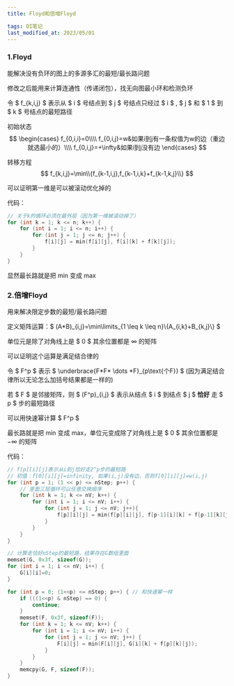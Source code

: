 ```yaml
---
title: Floyd和倍增Floyd

tags: OI笔记
last_modified_at: 2023/05/01
---
```


### 1.Floyd

能解决没有负环的图上的多源多汇的最短/最长路问题

修改之后能用来计算连通性（传递闭包），找无向图最小环和检测负环

令 $ f_{k,i,j} $ 表示从 $ i $ 号结点到 $ j $ 号结点只经过 $ i $ , $ j $ 和 $ 1 $ 到 $ k $ 号结点的最短路径

初始状态
$$
\begin{cases}
f_{0,i,i}=0\\\\
f_{0,i,j}=w&如果i到j有一条权值为w的边（重边就选最小的）\\\\
f_{0,i,j}=+\infty&如果i到j没有边
\end{cases}
$$

转移方程
$$ f_{k,i,j}=\min\\{f_{k-1,i,j},f_{k-1,i,k}+f_{k-1,k,j}\\} $$

可以证明第一维是可以被滚动优化掉的

代码：
```cpp
// 关于k的循环必须在最外层（因为第一维被滚动掉了）
for (int k = 1; k <= n; k++) {
    for (int i = 1; i <= n; i++) {
        for (int j = 1; j <= n; j++) {
            f[i][j] = min(f[i][j], f[i][k] + f[k][j]);
        }
    }
}
```

显然最长路就是把 min 变成 max

### 2.倍增Floyd

用来解决限定步数的最短/最长路问题

定义矩阵运算：$ (A*B)\_{i,j}=\min\limits\_{1 \leq k \leq n}\\{A_{i,k}+B_{k,j}\\} $

单位元是除了对角线上是 $ 0 $ 其余位置都是 $\infty$ 的矩阵

可以证明这个运算是满足结合律的

令 $ F^p $ 表示 $ \underbrace{F\*F\* \dots \*F}_{p\text{个F}} $ (因为满足结合律所以无论怎么加括号结果都是一样的)

若 $ F $ 是邻接矩阵，则 $ (F^p)_{i,j} $ 表示从结点 $ i $ 到结点 $ j $ **恰好** 走 $ p $ 步的最短路径

可以用快速幂计算 $ F^p $

最长路就是把 min 变成 max，单位元变成除了对角线上是 $ 0 $ 其余位置都是 $-\infty$ 的矩阵

代码：
```cpp
// f[p][i][j]表示从i到j恰好走2^p步的最短路
// 初值：f[0][i][j]=infinity, 如果(i,j)没有边，否则f[0][i][j]=w(i,j)
for (int p = 1; (1 << p) <= nStep; p++) {
    // 里面三层循环可以任意交换顺序
    for (int k = 1; k <= nV; k++) {
        for (int i = 1; i <= nV; i++) {
            for (int j = 1; j <= nV; j++){
                f[p][i][j] = min(f[p][i][j], f[p-1][i][k] + f[p-1][k][j]);
            }
        }
    }
}

// 计算走恰好nStep的最短路，结果存在G数组里面
memset(G, 0x3f, sizeof(G));
for (int i = 1; i <= nV; i++) {
    G[i][i]=0;
}

for (int p = 0; (1<<p) <= nStep; p++) { // 和快速幂一样
    if (((1<<p) & nStep) == 0) {
        continue;
    }
    memset(F, 0x3f, sizeof(F));
    for (int k = 1; k <= nV; k++) {
        for (int i = 1; i <= nV; i++) {
            for (int j = 1; j <= nV; j++) {
                F[i][j] = min(F[i][j], G[i][k] + f[p][k][j]);
            }
        }
    }
    memcpy(G, F, sizeof(F));
}
```
